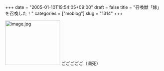 +++
date = "2005-01-10T19:54:05+09:00"
draft = false
title = "召喚獣「嫁」を召喚した！"
categories = ["moblog"]
slug = "1314"
+++

<img src="http://ieiriblog.jugem.cc/?image=4106" class="pict" width="176" height="144" alt="image.jpg" />
ごごごごご（瀕死）
